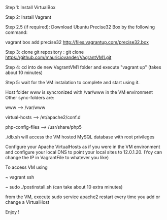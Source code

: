 Step 1:   Install VirtualBox

Step 2:   Install Vagrant

Step 2.5 (if required):  Download Ubuntu Precise32 Box by the following command:
  
  vagrant box add precise32 http://files.vagrantup.com/precise32.box

Step 3:   clone git repository : git clone https://github.com/mauriciovander/VagrantVM1.git

Step 4:   cd into de new VagrantVM1 folder and execute "vagrant up" (takes about 10 minutes)

Step 5:   wait for the VM instalation to complete and start using it.

Host folder www is syncronized with /var/www in the VM environment
Other sync-folders are:

  www --> /var/www
  
  virtual-hosts --> /et/apache2/conf.d
  
  php-config-files --> /usr/share/php5

./db.sh will access the VM hosted MySQL database with root privileges

Configure your Apache VirtualHosts as if you were in the VM environment and configure your local DNS to point your local sites to 12.0.1.20.
(Yoy can change the IP in VagrantFile to whatever you like)

To access VM using 

~ vagrant ssh

~ sudo ./postinstall.sh   (can take about 10 extra minutes)

from the VM, execute sudo service apache2 restart every time you add or change a VirtualHost 

Enjoy !
